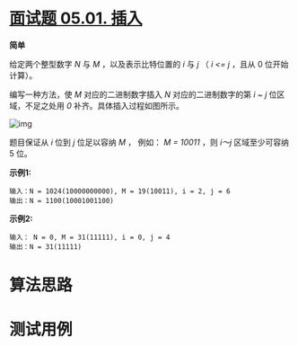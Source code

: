 # [面试题 05.01. 插入][cnTitle]

**简单**

给定两个整型数字  *N*  与  *M* ，以及表示比特位置的  *i*  与  *j* （ *i <= j* ，且从 0 位开始计算）。

编写一种方法，使  *M*  对应的二进制数字插入  *N*  对应的二进制数字的第  *i ~ j*  位区域，不足之处用  *0*  补齐。具体插入过程如图所示。

![img](https://pic.leetcode-cn.com/1610104070-NuLVQi-05.01.gif)

题目保证从  *i*  位到  *j*  位足以容纳  *M* ， 例如：  *M = 10011* ，则  *i～j*  区域至少可容纳 5 位。



**示例1:** 

```
输入：N = 1024(10000000000), M = 19(10011), i = 2, j = 6
输出：N = 1100(10001001100)

```

**示例2:** 

```
输入： N = 0, M = 31(11111), i = 0, j = 4
输出：N = 31(11111)

```




# 算法思路

# 测试用例
```
```

[cnTitle]: https://leetcode-cn.com/problems/insert-into-bits-lcci/
